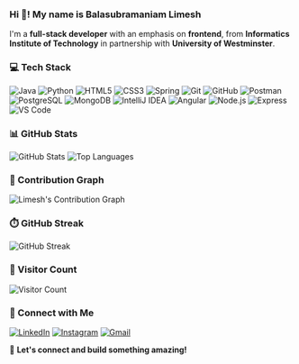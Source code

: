 ### Hi 👋! My name is **Balasubramaniam Limesh**
I'm a **full-stack developer** with an emphasis on **frontend**, from **Informatics Institute of Technology** in partnership with **University of Westminster**.

### 💻 Tech Stack
![Java](https://img.shields.io/badge/Java-ED8B00?style=for-the-badge&logo=java&logoColor=white)
![Python](https://img.shields.io/badge/Python-3776AB?style=for-the-badge&logo=python&logoColor=white)
![HTML5](https://img.shields.io/badge/HTML5-E34F26?style=for-the-badge&logo=html5&logoColor=white)
![CSS3](https://img.shields.io/badge/CSS3-1572B6?style=for-the-badge&logo=css3&logoColor=white)
![Spring](https://img.shields.io/badge/Spring-6DB33F?style=for-the-badge&logo=spring&logoColor=white)
![Git](https://img.shields.io/badge/Git-F05032?style=for-the-badge&logo=git&logoColor=white)
![GitHub](https://img.shields.io/badge/GitHub-181717?style=for-the-badge&logo=github&logoColor=white)
![Postman](https://img.shields.io/badge/Postman-FF6C37?style=for-the-badge&logo=postman&logoColor=white)
![PostgreSQL](https://img.shields.io/badge/PostgreSQL-336791?style=for-the-badge&logo=postgresql&logoColor=white)
![MongoDB](https://img.shields.io/badge/MongoDB-47A248?style=for-the-badge&logo=mongodb&logoColor=white)
![IntelliJ IDEA](https://img.shields.io/badge/IntelliJ_IDEA-000000?style=for-the-badge&logo=intellij-idea&logoColor=white)
![Angular](https://img.shields.io/badge/Angular-DD0031?style=for-the-badge&logo=angular&logoColor=white)
![Node.js](https://img.shields.io/badge/Node.js-43853D?style=for-the-badge&logo=node.js&logoColor=white)
![Express](https://img.shields.io/badge/Express-000000?style=for-the-badge&logo=express&logoColor=white)
![VS Code](https://img.shields.io/badge/VS_Code-007ACC?style=for-the-badge&logo=visual-studio-code&logoColor=white)

### 📊 GitHub Stats
![GitHub Stats](https://github-readme-stats.vercel.app/api?username=Limesh-B&show_icons=true&theme=tokyonight)
![Top Languages](https://github-readme-stats.vercel.app/api/top-langs/?username=Limesh-B&layout=compact&theme=tokyonight)

### 🌟 Contribution Graph
![Limesh's Contribution Graph](https://activity-graph.herokuapp.com/graph?username=Limesh_B&theme=react-dark)

### ⏱️ GitHub Streak
![GitHub Streak](https://github-readme-streak-stats.herokuapp.com/?user=Limesh_B&theme=tokyonight)

### 👀 Visitor Count
![Visitor Count](https://komarev.com/ghpvc/?username=Limesh-B&color=blue&style=flat-square)

### 🔗 Connect with Me
[![LinkedIn](https://img.shields.io/badge/LinkedIn-0077B5?style=for-the-badge&logo=linkedin&logoColor=white)](www.linkedin.com/in/balasubramaniam-limesh)
[![Instagram](https://img.shields.io/badge/Instagram-E4405F?style=for-the-badge&logo=instagram&logoColor=white)](https://instagram.com/limesh_b)
[![Gmail](https://img.shields.io/badge/Gmail-D14836?style=for-the-badge&logo=gmail&logoColor=white)](mailto:limesh075@gmail.com)

🚀 **Let's connect and build something amazing!**
